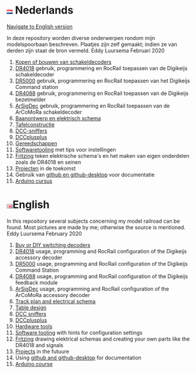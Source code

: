 # ![Nederlandse vlag](./images/nl.gif) Nederlands

[Navigate to English version](#English)

In deze repository worden diverse onderwerpen rondom mijn modelspoorbaan beschreven. Plaatjes zijn zelf gemaakt; indien ze van derden zijn staat de bron vermeld.
Eddy Luursema Februari 2020

1. [Kopen of bouwen van schakeldecoders](/ByorDIYSignaldecoders/README.md)
2. [DR4018](/DR4018/README.md) gebruik, programmering en RocRail toepassen van de Digikeijs schakeldecoder     
3.  [DR5000](/DR5000/README.md) gebruik, programmering en RocRail toepassen van het Digikeijs Command station
4. [DR4088](/DR4088/README.md) gebruik, programmering en RocRail toepassen van de Digikeijs bezetmelder
5. [ArSigDec](/DCCNext/README.md) gebruik, programmering en RocRail toepassen van de ArCoMoRa schakeldecoder     
6. [Baanontwerp en elektrisch schema](/Track/README.md)
7. [Tafelconstructie](/Table/README.md)
8. [DCC-sniffers](./DCCsniffers/README.md)
9. [DCCplusplus](./DCCplusplus/README.md)
10. [Gereedschappen](./Hardwaretooling/README.md)
11. [Softwaretooling](./Softwaretooling.md) met tips voor instellingen
12. [Fritzing](./Fritzing/README.md) teken elektrische schema's en het maken van eigen onderdelen zoals de DR4018 en seinen
13. [Projecten](./Projects.md) in de toekomst
14. Gebruik van [github en github-desktop](/Github/README.md) voor documentatie
15. [Arduino cursus](/ArduinoCourse/README.md)


# ![English flag](./images/gb.gif)English

In this repository several subjects concerning my model railroad can be found. Most pictures are made by me; otherwise the source is mentioned.
Eddy Luursema February 2020

1. [Buy or DIY  switching decoders](/ByorDIYSignaldecoders/README.md#English)
2. [DR4018](/DR4018/README.md#English) usage, programming and RocRail configuration of the Digikeijs accessory decoder   
3. [DR5000](/DR5000/README.md#English) usage, programming and RocRail configuration of the Digikeijs Command Station
4. [DR4088](/DR4088/README.md#English) usage, programming and RocRail configuration of the Digikeijs feedback module
5. [ArSigDec](/DCCNext/README.md#English) usage, programming and RocRail configuration of the ArCoMoRa accessory decoder     
6. [Track plan and electrical schema](/Track/README.md#English)
7. [Table design](/Table/README.md#English)
8. [DCC sniffers](./DCCsniffers/README.md#English)
9. [DCCplusplus](./DCCplusplus/README.md#English)
10. [Hardware tools](./Hardwaretooling/README.md#English)
11. [Software tooling](./Softwaretooling.md#English) with hints for configuration settings
12. [Fritzing](./Fritzing/README.md#English) drawing elektrical schemas and creating your own parts like the DR4018 and signals
13. [Projects](./Projects.md#English) in the futuure
14. Using [github and github-desktop](/Github/README.md#English) for documentation
15. [Arduino course](/ArduinoCourse/README.md#English)
